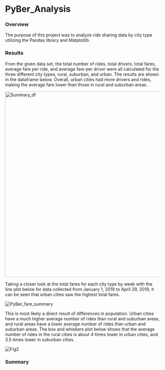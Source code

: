 # PyBer_Analysis

### Overview 
The purpose of this project was to analyze ride sharing data by city type utilizing the Pandas library and Matplotlib. 

### Results 
From the given data set, the total number of rides, total drivers, total fares, average fare per ride, and average fare per driver were all calculated for the three different city types, rural, suburban, and urban. The results are shown in the dataframe below. Overall, urban cities had more drivers and rides, making the average fare lower than those in rural and suburban areas. 

<img width="604" alt="Summary_df" src="https://user-images.githubusercontent.com/85901073/127080364-53c55624-2e37-4afe-9924-72e0bb642671.png">

Taking a closer look at the total fares for each city type by week with the line plot below for data collected from January 1, 2019 to April 29, 2019, it can be seen that urban cities saw the highest total fares.  

![PyBer_fare_summary](https://user-images.githubusercontent.com/85901073/127080772-ee8ae323-9f3a-48ab-b92b-62f9bb78c036.png)

This is most likely a direct result of differences in population. Urban cities have a much higher average number of rides than rural and suburban areas, and rural areas have a lower average number of rides than urban and suburban areas. The box and whiskers plot below shows that the average number of rides in the rural cities is about 4 times lower in urban cities, and 3.5 times lower in suburban cities. 

![Fig2](https://user-images.githubusercontent.com/85901073/127081123-c8e4d532-2f3c-4f4e-bee6-d3756f330923.png)


### Summary 

